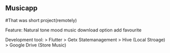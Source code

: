 ## Musicapp
#That was short project(remotely)

  Feature:
  Natural tone
   mood music
   download option
  add favourite

  Development tool:
    > Flutter
    > Getx Statemanagement
    > Hive (Local Stroage)
    > Google Drive (Store Music)
    

